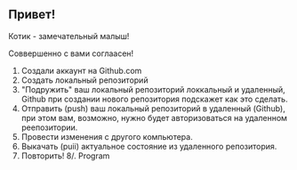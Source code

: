  ## Привет!

 Котик - замечательный малыш!
 
 Соввершенно с вами соглаасен!


1. Создали аккаунт на Github.com
2. Создать локальный репозиторий
3. "Подружить" ваш локальный репозиторий локкальный и удаленный, Github  при создании нового репозитория подскажет как это сделать.
4. Отправить (push) ваш локальный репозиторий в удаленный (Github), при этом вам, возможно, нужно будет авторизоваться на удаленном реепозитории.
5. Провести изменения с другого компьютера.
6. Выкачать (puii) актуальное состояние из удаленного репозитория. 
7. Повторить!
8/. Program
